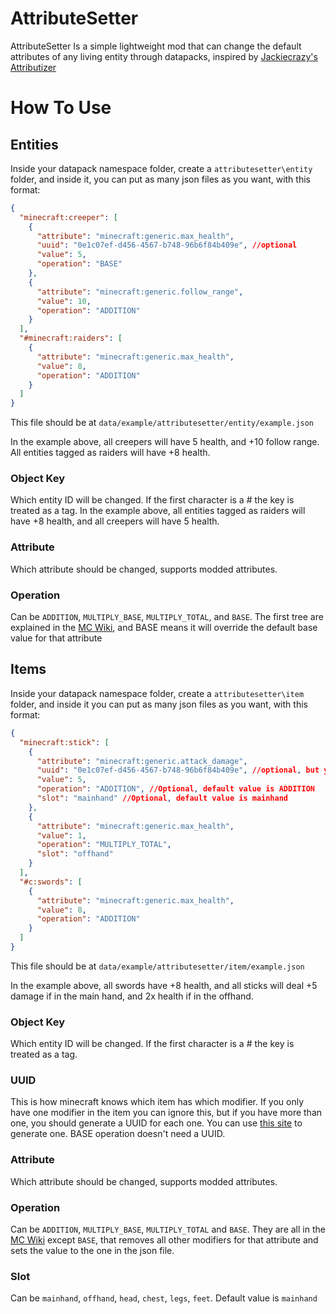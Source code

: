 # AttributeSetter

AttributeSetter Is a simple lightweight mod that can change the default attributes of any living entity through datapacks, inspired by [Jackiecrazy's Attributizer](https://github.com/Jackiecrazy/attributizer)


# How To Use

## Entities
Inside your datapack namespace folder, create a `attributesetter\entity` folder, and inside it, you can put as many json files as you want, with this format:
```json
{
  "minecraft:creeper": [
    {
      "attribute": "minecraft:generic.max_health",
      "uuid": "0e1c07ef-d456-4567-b748-96b6f84b409e", //optional
      "value": 5,
      "operation": "BASE"
    },
    {
      "attribute": "minecraft:generic.follow_range",
      "value": 10,
      "operation": "ADDITION"
    }
  ],
  "#minecraft:raiders": [
    {
      "attribute": "minecraft:generic.max_health",
      "value": 8,
      "operation": "ADDITION"
    }
  ]
}
```
This file should be at `data/example/attributesetter/entity/example.json`

In the example above, all creepers will have 5 health, and +10 follow range. All entities tagged as raiders will have +8 health.
### Object Key
Which entity ID will be changed. If the first character is a # the key is treated as a tag. In the example above, all entities tagged as raiders will have +8 health, and all creepers will have 5 health.

### Attribute
Which attribute should be changed, supports modded attributes.

### Operation
Can be `ADDITION`, `MULTIPLY_BASE`, `MULTIPLY_TOTAL`, and `BASE`. The first tree are explained in the [MC Wiki](https://minecraft.fandom.com/wiki/Attribute#Operations), and BASE means it will override the default base value for that attribute

## Items
Inside your datapack namespace folder, create a `attributesetter\item` folder, and inside it you can put as many json files as you want, with this format:

```json
{
  "minecraft:stick": [
    {
      "attribute": "minecraft:generic.attack_damage",
      "uuid": "0e1c07ef-d456-4567-b748-96b6f84b409e", //optional, but you should generate one if you are adding more than one modifier
      "value": 5,
      "operation": "ADDITION", //Optional, default value is ADDITION
      "slot": "mainhand" //Optional, default value is mainhand
    },
    {
      "attribute": "minecraft:generic.max_health",
      "value": 1,
      "operation": "MULTIPLY_TOTAL",
      "slot": "offhand"
    }
  ],
  "#c:swords": [
    {
      "attribute": "minecraft:generic.max_health",
      "value": 8,
      "operation": "ADDITION"
    }
  ]
}
```
This file should be at `data/example/attributesetter/item/example.json`

In the example above, all swords have +8 health, and all sticks will deal +5 damage if in the main hand, and 2x health if in the offhand.
### Object Key
Which entity ID will be changed. If the first character is a # the key is treated as a tag. 

### UUID
This is how minecraft knows which item has which modifier. If you only have one modifier in the item you can ignore this, but if you have more than one, you should generate a UUID for each one. You can use [this site](https://www.uuidgenerator.net/) to generate one. BASE operation doesn't need a UUID.

### Attribute
Which attribute should be changed, supports modded attributes.

### Operation
Can be `ADDITION`, `MULTIPLY_BASE`, `MULTIPLY_TOTAL` and `BASE`. They are all in the [MC Wiki](https://minecraft.fandom.com/wiki/Attribute#Operations) except `BASE`, that removes all other modifiers for that attribute and sets the value to the one in the json file.

### Slot
Can be `mainhand`, `offhand`, `head`, `chest`, `legs`, `feet`. Default value is `mainhand`